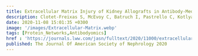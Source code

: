 ```yaml
---
title: Extracellular Matrix Injury of Kidney Allografts in Antibody-Mediated Rejection- A Proteomics Study
description: Clotet-Freixas S, McEvoy C, Batruch I, Pastrello C, Kotlyar M, Van J, Arambewela M, Boshart A, Farkona S, Niu Y, Li Y, Famure O, Bozovic A, Kulasingam V, Chen P, Kim J, Chan E, Moshkelgosha S, Rahman S, Das J*, Martinu T, Juvet S, Jurisica I, Chruscinski A, John R, Konvalinka A
date: 2020-11-08 15:01:35 +0300
image: '/images/Extracellular-Matrix.webp'
tags: [Protein_Networks,Antibodyomics]
href : 'https://journals.lww.com/jasn/fulltext/2020/11000/extracellular_matrix_injury_of_kidney_allografts.21.aspx'
published: The Journal Of American Society of Nephrology 2020
---
```

